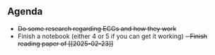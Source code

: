 ## Agenda
- ~~Do some research regarding ECGs and how they work~~
- Finish a notebook (either 4 or 5 if you can get it working)
~~- Finish reading paper of [[2025-02-23]]~~